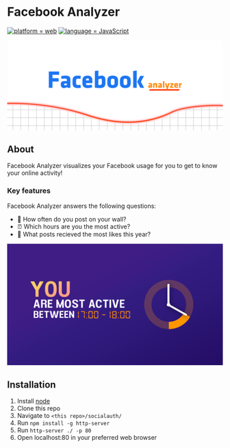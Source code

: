 # Facebook Analyzer

[![platform = web](https://img.shields.io/badge/platform-web-13f27c.svg)](#)
[![language = JavaScript](https://img.shields.io/badge/language-javascript-ff45e6.svg)](#)

[![FacebookAnalyzer banner](/Anna_facebook_analyzer_banner.png?raw=true)](#)


## About

Facebook Analyzer visualizes your Facebook usage for you to get to know your online activity!  

### Key features

Facebook Analyzer answers the following questions:
- 💬 How often do you post on your wall?
- ⏰ Which hours are you the most active?
- 💙 What posts recieved the most likes this year?

[![FacebookAnalyzer banner2](/Anna_facebook_analyzer.png?raw=true)](#)

## Installation

1. Install [node](https://nodejs.org/)
2. Clone this repo
3. Navigate to `<this repo>/socialauth/`
4. Run `npm install -g http-server`
5. Run `http-server ./ -p 80`
6. Open localhost:80 in your preferred web browser


